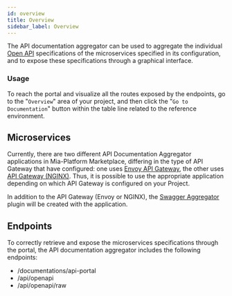 ```yaml
---
id: overview
title: Overview
sidebar_label: Overview
---
```


<!--
WARNING: this file was automatically generated by Mia-Platform Doc Aggregator.
DO NOT MODIFY IT BY HAND.
Instead, modify the source file and run the aggregator to regenerate this file.
-->

The API documentation aggregator can be used to aggregate the individual [Open API](https://swagger.io/resources/open-api/) specifications of the microservices specified in its configuration, and to expose these specifications through a graphical interface.

### Usage

To reach the portal and visualize all the routes exposed by the endpoints, go to the "`Overview`" area of your project, and then click the "`Go to Documentation`" button within the table line related to the reference environment.

## Microservices

Currently, there are two different API Documentation Aggregator applications in Mia-Platform Marketplace, differing in the type of API Gateway that have configured: one uses [Envoy API Gateway](/runtime_suite/envoy-api-gateway/overview.md), the other uses [API Gateway (NGINX)](/runtime_suite/api-gateway/10_overview.md).
Thus, it is possible to use the appropriate application depending on which API Gateway is configured on your Project.

In addition to the API Gateway (Envoy or NGINX), the [Swagger Aggregator](/runtime_suite/swagger-aggregator/10_overview.md) plugin will be created with the application.

## Endpoints

To correctly retrieve and expose the microservices specifications through the portal, the API documentation aggregator includes the following endpoints:

- /documentations/api-portal
- /api/openapi
- /api/openapi/raw
